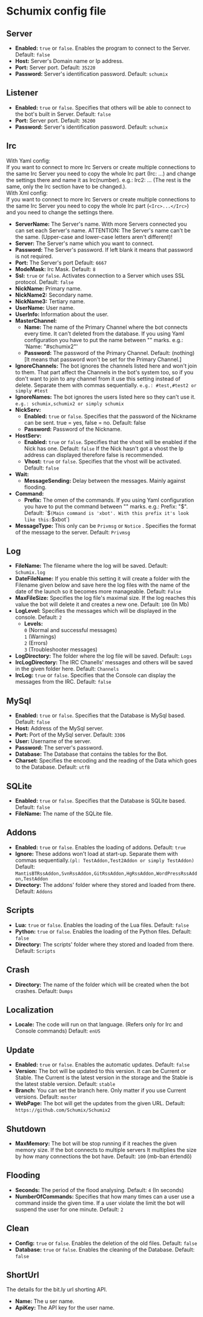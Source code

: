 # Schumix config file

## Server

* **Enabled:** `true` or `false`. Enables the program to connect to the Server. Default: `false`
* **Host:** Server's Domain name or Ip address.
* **Port:** Server port. Default: `35220`
* **Password:** Server's identification password. Default: `schumix`

## Listener

* **Enabled:** `true` or `false`. Specifies that others will be able to connect to the bot's built in Server. Default: `false`
* **Port:** Server port. Default: `36200`
* **Password:** Server's identification password. Default: `schumix`

## Irc

With Yaml config:<br/>
If you want to connect to more Irc Servers or create multiple connections to the same Irc Server you need to copy the whole Irc part (Irc: ...) and change the settings there and name it as Irc(number). e.g.: Irc2: ... (The rest is the same, only the Irc section have to be changed.).<br/>
With Xml config:<br/>
If you want to connect to more Irc Servers or create multiple connections to the same Irc Server you need to copy the whole Irc part (`<Irc>...</Irc>`) and you need to change the settings there.
* **ServerName:** The Server's name. With more Servers connected you can set each Server's name. ATTENTION: The Server's name can't be the same. (Upper-case and lower-case letters aren't different)!
* **Server:** The Server's name which you want to connect.
* **Password:** The Server's password. If left blank it means that password is not required.
* **Port:** The Server's port Default: `6667`
* **ModeMask:** Irc Mask. Default: `8`
* **Ssl:** `true` or `false`. Activates connection to a Server which uses SSL protocol. Default: `false`
* **NickName:** Primary name.
* **NickName2:** Secondary name.
* **NickName3:** Tertiary name.
* **UserName:** User name.
* **UserInfo:** Information about the user.
* **MasterChannel:**
    * **Name:** The name of the Primary Channel where the bot connects every time. It can't deleted from the database. If you using Yaml configuration you have to put the name between "" marks. e.g.: 'Name: "#schumix2"'
    * **Password:** The password of the Primary Channel.
                    Default: (nothing)[It means that password won't be set for the Primary Channel.]
* **IgnoreChannels:** The bot ignores the channels listed here and won't join to them. That part affect the Channels in the bot's system too, so if you don't want to join to any channel from it use this setting instead of delete. Separate them with commas sequentially.
                      `e.g.: #test,#test2 or simply #test`
* **IgnoreNames:** The bot ignores the users listed here so they can't use it.
   				`e.g.: schumix,schumix2 or simply schumix`
* **NickServ:**
    * **Enabled:** `true` or `false`. Specifies that the password of the Nickname can be sent. true = yes, false = no.
                   Default: false
    * **Password:** Password of the Nickname.
* **HostServ:**
    * **Enabled:** `true` or `false`. Specifies that the vhost will be enabled if the Nick has one. Default: `false`
                   If the Nick hasn't got a vhost the Ip address can displayed therefore false is recommended.
    * **Vhost:** `true` or `false`. Specifies that the vhost will be activated. Default: `false`
* **Wait:**
    * **MessageSending:** Delay between the messages. Mainly against flooding.
* **Command:**
    * **Prefix:** The omen of the commands. If you using Yaml configuration you have to put the command between "" marks. e.g.: Prefix: "$". Default: `$` (Main command is 'xbot'. With this prefix it's look like this: `$xbot`)
* **MessageType:** This only can be `Privmsg` or `Notice` . Specifies the format of the message to the server. Default: `Privmsg`

## Log

* **FileName:** The filename where the log will be saved. Default: `Schumix.log`
* **DateFileName:** If you enable this setting it will create a folder with the Filename given below and save here the log files with the name of the date of the launch so it becomes more manageable.
                    Default: `False`
* **MaxFileSize:** Specifies the log file's maximal size. If the log reaches this value the bot will delete it and creates a new one.
                    Default: `100` (In Mb)
* **LogLevel:** Specifies the messages which will be displayed in the console. Default: `2`
    * **Levels:** <br/>
                    `0` (Normal and successful messages)<br/>
                    `1` (Warnings)<br/>
                    `2` (Errors)<br/>
                    `3` (Troubleshooter messages)
* **LogDirectory:** The folder where the log file will be saved. Default: `Logs`
* **IrcLogDirectory:** The IRC Chanells' messages and others will be saved in the given folder here. Default: `Channels`
* **IrcLog:** `true` or `false`. Specifies that the Console can display the messages from the IRC. Default: `false`

## MySql

* **Enabled:** `true` or `false`. Specifies that the Database is MySql based. Default: `false`
* **Host:** Address of the MySql server.
* **Port:** Port of the MySql server. Default: `3306`
* **User:** Username of the server.
* **Password:** The server's password.
* **Database:** The Database that contains the tables for the Bot.
* **Charset:** Specifies the encoding and the reading of the Data which goes to the Database.
               Default: `utf8`

## SQLite

* **Enabled:** `true` or `false`. Specifies that the Database is SQLite based. Default: `false`
* **FileName:** The name of the SQLite file.

## Addons

* **Enabled:** `true` or `false`. Enables the loading of addons. Default: `true`
* **Ignore:** These addons won't load at start-up. Separate them with commas sequentially.`(pl: TestAddon,Test2Addon or simply TestAddon)`
              Default: `MantisBTRssAddon,SvnRssAddon,GitRssAddon,HgRssAddon,WordPressRssAddon,TestAddon`
* **Directory:** The addons' folder where they stored and loaded from there. Default: `Addons`

## Scripts

* **Lua:** `true` or `false`. Enables the loading of the Lua files. Default: `false`
* **Python:** `true` or `false`. Enables the loading of the Python files. Default: `false`
* **Directory:** The scripts' folder where they stored and loaded from there. Default: `Scripts`

## Crash

* **Directory:** The name of the folder which will be created when the bot crashes. Default: `Dumps`

## Localization

* **Locale:** The code will run on that language. (Refers only for Irc and Console commands)
              Default: `enUS`

## Update

* **Enabled:** `true` or `false`. Enables the automatic updates. Default: `false`
* **Version:** The bot will be updated to this version. It can be Current or Stable. The Current is the latest version in the storage and the Stable is the latest stable version.
               Default: `stable`
* **Branch:** You can set the branch here. Only matter if you use Current versions. Default: `master`
* **WebPage:** The bot will get the updates from the given URL. Default: `https://github.com/Schumix/Schumix2`

## Shutdown

* **MaxMemory:** The bot will be stop running if it reaches the given memory size. If the bot connects to multiple servers It multiplies the size by how many connections the bot have.
                 Default: `100` (mb-ban értendő)

## Flooding

* **Seconds:** The period of the flood analysing. Default: `4` (In seconds)
* **NumberOfCommands:** Specifies that how many times can a user use a command inside the given time. If a user violate the limit the bot will suspend the user for one minute. Default: `2`

## Clean

* **Config:** `true` or `false`. Enables the deletion of the old files. Default: `false`
* **Database:** `true` or `false`. Enables the cleaning of the Database. Default: `false`

## ShortUrl

The details for the bit.ly url shorting API.
* **Name:** The u ser name.
* **ApiKey:** The API key for the user name.
